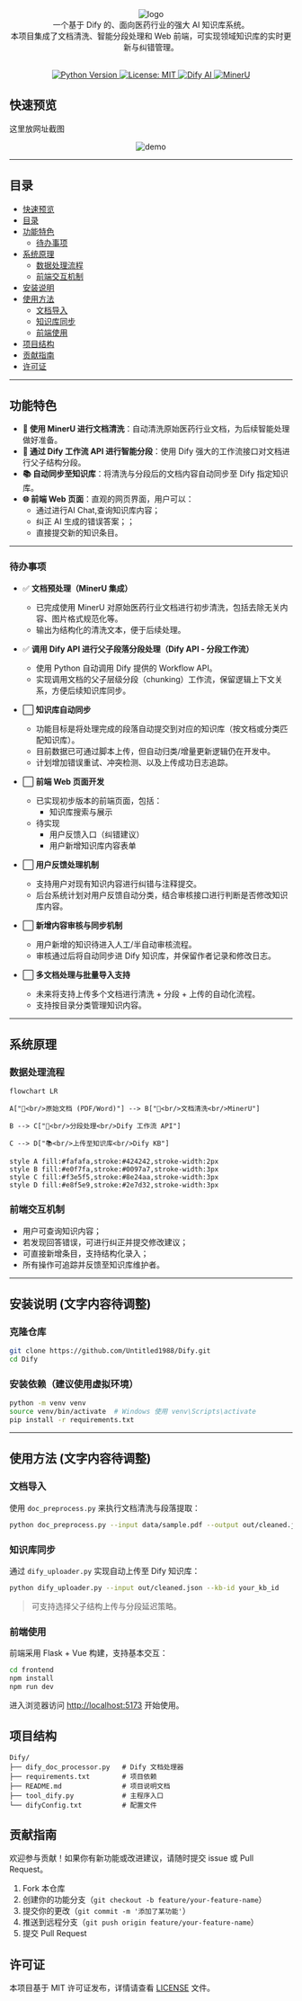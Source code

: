 <div align="center">
  <img src="assets/logo.png" alt="logo">
</div>

<div align="center">
  一个基于 Dify 的、面向医药行业的强大 AI 知识库系统。  
  <br>
  本项目集成了文档清洗、智能分段处理和 Web 前端，可实现领域知识库的实时更新与纠错管理。
</div>

<p align="center">
  <br>
  <a href="https://www.python.org/">
    <img src="https://img.shields.io/badge/python-3.10%2B-blue.svg" alt="Python Version">
  </a>

  <a href="https://opensource.org/licenses/MIT">
    <img src="https://img.shields.io/badge/License-MIT-yellow.svg" alt="License: MIT">
  </a>

  <a href="https://dify.ai/">
    <img src="https://img.shields.io/badge/Dify-AI-green.svg" alt="Dify AI">
  </a>

  <a href="https://mineru.net/">
    <img src="https://img.shields.io/badge/MinerU-DocCleaning-blueviolet.svg" alt="MinerU">
  </a>
</p>


## 快速预览

这里放网址截图

<div align="center">
  <img src="assets/demo.jpg" alt="demo">
</div>

---

## 目录

- [快速预览](#快速预览)
- [目录](#目录)
- [功能特色](#功能特色)
  - [待办事项](#待办事项)
- [系统原理](#系统原理)
  - [数据处理流程](#数据处理流程)
  - [前端交互机制](#前端交互机制)
- [安装说明](#安装说明)
- [使用方法](#使用方法)
  - [文档导入](#文档导入)
  - [知识库同步](#知识库同步)
  - [前端使用](#前端使用)
- [项目结构](#项目结构)
- [贡献指南](#贡献指南)
- [许可证](#许可证)

---

## 功能特色
- **📄 使用 MinerU 进行文档清洗**：自动清洗原始医药行业文档，为后续智能处理做好准备。
- **🔁 通过 Dify 工作流 API 进行智能分段**：使用 Dify 强大的工作流接口对文档进行父子结构分段。
- **📚 自动同步至知识库**：将清洗与分段后的文档内容自动同步至 Dify 指定知识库。
- **🌐 前端 Web 页面**：直观的网页界面，用户可以：
  - 通过进行AI Chat,查询知识库内容；
  - 纠正 AI 生成的错误答案；；
  - 直接提交新的知识条目。

---

### 待办事项

- ✅ **文档预处理（MinerU 集成）**
  - 已完成使用 MinerU 对原始医药行业文档进行初步清洗，包括去除无关内容、图片格式规范化等。
  - 输出为结构化的清洗文本，便于后续处理。


- ✅ **调用 Dify API 进行父子段落分段处理（Dify API - 分段工作流）**
  - 使用 Python 自动调用 Dify 提供的 Workflow API。
  - 实现调用文档的父子层级分段（chunking）工作流，保留逻辑上下文关系，方便后续知识库同步。


- ⬜️ **知识库自动同步**
  - 功能目标是将处理完成的段落自动提交到对应的知识库（按文档或分类匹配知识库）。
  - 目前数据已可通过脚本上传，但自动归类/增量更新逻辑仍在开发中。
  - 计划增加错误重试、冲突检测、以及上传成功日志追踪。


- ⬜️ **前端 Web 页面开发**
  - 已实现初步版本的前端页面，包括：
    - 知识库搜索与展示
  - 待实现
    - 用户反馈入口（纠错建议）
    - 用户新增知识库内容表单


- ⬜️ **用户反馈处理机制**
  - 支持用户对现有知识内容进行纠错与注释提交。
  - 后台系统计划对用户反馈自动分类，结合审核接口进行判断是否修改知识库内容。


- ⬜️ **新增内容审核与同步机制**
  - 用户新增的知识待进入人工/半自动审核流程。
  - 审核通过后将自动同步进 Dify 知识库，并保留作者记录和修改日志。


- ⬜️ **多文档处理与批量导入支持**
  - 未来将支持上传多个文档进行清洗 + 分段 + 上传的自动化流程。
  - 支持按目录分类管理知识内容。


---

## 系统原理

### 数据处理流程

```mermaid
flowchart LR

A["📄<br/>原始文档 (PDF/Word)"] --> B["🧼<br/>文档清洗<br/>MinerU"]

B --> C["🧩<br/>分段处理<br/>Dify 工作流 API"]

C --> D["📚<br/>上传至知识库<br/>Dify KB"]

style A fill:#fafafa,stroke:#424242,stroke-width:2px
style B fill:#e0f7fa,stroke:#0097a7,stroke-width:3px
style C fill:#f3e5f5,stroke:#8e24aa,stroke-width:3px
style D fill:#e8f5e9,stroke:#2e7d32,stroke-width:3px
```

### 前端交互机制

- 用户可查询知识内容；
- 若发现回答错误，可进行纠正并提交修改建议；
- 可直接新增条目，支持结构化录入；
- 所有操作可追踪并反馈至知识库维护者。

---

## 安装说明 (文字内容待调整)

### 克隆仓库

```bash
git clone https://github.com/Untitled1988/Dify.git
cd Dify
```

### 安装依赖（建议使用虚拟环境）

```bash
python -m venv venv
source venv/bin/activate  # Windows 使用 venv\Scripts\activate
pip install -r requirements.txt
```

---

## 使用方法 (文字内容待调整)

### 文档导入

使用 `doc_preprocess.py` 来执行文档清洗与段落提取：

```bash
python doc_preprocess.py --input data/sample.pdf --output out/cleaned.json
```

### 知识库同步

通过 `dify_uploader.py` 实现自动上传至 Dify 知识库：

```bash
python dify_uploader.py --input out/cleaned.json --kb-id your_kb_id
```

> 可支持选择父子结构上传与分段延迟策略。

### 前端使用

前端采用 Flask + Vue 构建，支持基本交互：

```bash
cd frontend
npm install
npm run dev
```

进入浏览器访问 [http://localhost:5173](http://localhost:5173) 开始使用。

## 项目结构

```
Dify/
├── dify_doc_processor.py   # Dify 文档处理器
├── requirements.txt        # 项目依赖
├── README.md               # 项目说明文档
├── tool_dify.py            # 主程序入口
└── difyConfig.txt          # 配置文件
```

## 贡献指南

欢迎参与贡献！如果你有新功能或改进建议，请随时提交 issue 或 Pull Request。

1. Fork 本仓库
2. 创建你的功能分支（`git checkout -b feature/your-feature-name`）
3. 提交你的更改（`git commit -m '添加了某功能'`）
4. 推送到远程分支（`git push origin feature/your-feature-name`）
5. 提交 Pull Request

## 许可证

本项目基于 MIT 许可证发布，详情请查看 [LICENSE](LICENSE) 文件。